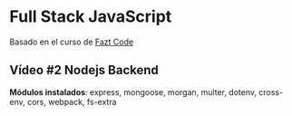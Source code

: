 # Full Stack JavaScript

Basado en el curso de [Fazt Code](https://www.youtube.com/watch?v=Fs1G1BcP4BI&list=PLo5lAe9kQrwq7n_REwpZdfggPCBW2ggnh)

## Vídeo #2 Nodejs Backend

**Módulos instalados**: express, mongoose, morgan, multer, dotenv, cross-env, cors, webpack, fs-extra
